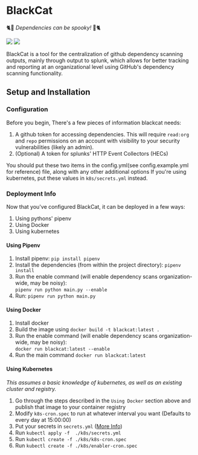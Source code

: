 # BlackCat
🐈🎃 _Dependencies can be spooky!_ 🎃🐈  
  
![](https://img.shields.io/github/v/tag/pluralsight/blackcat?color=%2300CC00&label=Latest%20Git%20Tag&style=flat-square) 
![](https://img.shields.io/docker/pulls/pssecops/blackcat?label=Docker%20Pulls&style=flat-square)

BlackCat is a tool for the centralization of github dependency scanning outputs, mainly through output to splunk, which allows for
better tracking and reporting at an organizational level using GitHub's dependency scanning functionality.
## Setup and Installation
### Configuration
Before you begin, There's a few pieces of information blackcat needs:  
1. A github token for accessing dependencies. This will require `read:org` and `repo` 
permissions on an account with visibility to your security vulnerabilities (likely an admin).
2. (Optional) A token for splunks' HTTP Event Collectors (HECs)
  
You should put these two items in the config.yml(see config.example.yml for reference) file, along with any other additional options
If you're using kubernetes, put these values in `k8s/secrets.yml` instead.

### Deployment Info   

Now that you've configured BlackCat, it can be deployed in a few ways:
1. Using pythons' pipenv
2. Using Docker
3. Using kubernetes

#### Using Pipenv
1. Install pipenv: `pip install pipenv`
2. Install the dependencies (from within the project directory): `pipenv install`
3. Run the enable command (will enable dependency scans organization-wide, may be noisy):   
`pipenv run python main.py --enable`
3. Run: `pipenv run python main.py`

#### Using Docker
1. Install docker
2. Build the image using `docker build -t blackcat:latest .`
3. Run the enable command (will enable dependency scans organization-wide, may be noisy):  
   `docker run blackcat:latest --enable`
4. Run the main command `docker run blackcat:latest`

#### Using Kubernetes
_This assumes a basic knowledge of kubernetes, as well as an existing cluster and registry._
1. Go through the steps described in the `Using Docker` section above and publish that image to your container registry 
2. Modify `k8s-cron.spec` to run at whatever interval you want (Defaults to every day at 15:00:00)
3. Put your secrets in `secrets.yml` ([More Info](https://kubernetes.io/docs/concepts/configuration/secret/))
4. Run `kubectl apply -f  ./k8s/secrets.yml`
5. Run `kubectl create -f ./k8s/k8s-cron.spec`
5. Run `kubectl create -f ./k8s/enabler-cron.spec`

